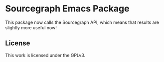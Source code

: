 # Sourcegraph Emacs Package

This package now calls the Sourcegraph API, which means that results are
slightly more useful now!

## License

This work is licensed under the GPLv3.
